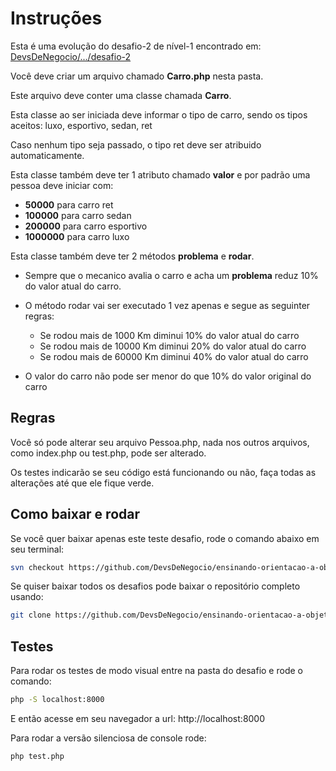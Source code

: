 # Instruções

Esta é uma evolução do desafio-2 de nível-1 encontrado em: [DevsDeNegocio/.../desafio-2](https://github.com/DevsDeNegocio/ensinando-orientacao-a-objetos/tree/master/php/nivel-1/desafio-2)

Você deve criar um arquivo chamado **Carro.php** nesta pasta.

Este arquivo deve conter uma classe chamada **Carro**.

Esta classe ao ser iniciada deve informar o tipo de carro, sendo os tipos aceitos: luxo, esportivo, sedan, ret

Caso nenhum tipo seja passado, o tipo ret deve ser atribuido automaticamente.

Esta classe também deve ter 1 atributo chamado **valor** e por padrão uma pessoa deve iniciar com:
 - **50000** para carro ret
 - **100000** para carro sedan
 - **200000** para carro esportivo
 - **1000000** para carro luxo

Esta classe também deve ter 2 métodos **problema** e **rodar**.

- Sempre que o mecanico avalia o carro e acha um **problema** reduz 10% do valor atual do carro.
    
- O método rodar vai ser executado 1 vez apenas e segue as seguinter regras:
    - Se rodou mais de 1000 Km diminui 10% do valor atual do carro
    - Se rodou mais de 10000 Km diminui 20% do valor atual do carro
    - Se rodou mais de 60000 Km diminui 40% do valor atual do carro

- O valor do carro não pode ser menor do que 10% do valor original do carro

## Regras

Você só pode alterar seu arquivo Pessoa.php, nada nos outros arquivos, como index.php ou test.php, pode ser alterado.

Os testes indicarão se seu código está funcionando ou não, faça todas as alterações até que ele fique verde.

## Como baixar e rodar

Se você quer baixar apenas este teste desafio, rode o comando abaixo em seu terminal:

```bash
svn checkout https://github.com/DevsDeNegocio/ensinando-orientacao-a-objetos/trunk/php/nivel-1/desafio-2
```

Se quiser baixar todos os desafios pode baixar o repositório completo usando:

```bash
git clone https://github.com/DevsDeNegocio/ensinando-orientacao-a-objetos
```


## Testes

Para rodar os testes de modo visual entre na pasta do desafio e rode o comando:
```bash
php -S localhost:8000
```

E então acesse em seu navegador a url: http://localhost:8000

Para rodar a versão silenciosa de console rode:

```bash
php test.php
```